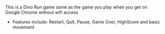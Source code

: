 This is a Dino Run game same as the game you play when you get on Google Chrome without wifi access
- Features include: Restart, Quit, Pause, Game Over, HighScore and basic movement

